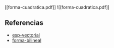 [[forma-cuadratica.pdf]]
![[forma-cuadratica.pdf]]

## Referencias
- [esp-vectorial](./esp-vectorial.md)
- [forma-bilineal](./forma-bilineal.md)
